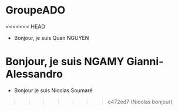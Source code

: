 # GroupeADO

<<<<<<< HEAD
- Bonjour, je suis Quan NGUYEN

Bonjour, je suis NGAMY Gianni-Alessandro
=======
- Bonjour je suis Nicolas Soumaré
>>>>>>> c472ed7 (Nicolas bonjour)
